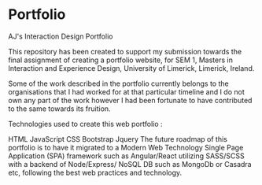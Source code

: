 # Portfolio


AJ's Interaction Design Portfolio

This repository has been created to support my submission towards the final assignment of creating a portfolio website, for SEM 1, Masters in Interaction and Experience Design, University of Limerick, Limerick, Ireland.

Some of the work described in the portfolio currently belongs to the organisations that I had worked for at that particular timeline and I do not own any part of the work however I had been fortunate to have contributed to the same towards its fruition.

Technologies used to create this web portfolio :

HTML
JavaScript
CSS
Bootstrap
Jquery
The future roadmap of this portfolio is to have it migrated to a Modern Web Technology Single Page Application (SPA) framework such as Angular/React utilizing SASS/SCSS with a backend of Node/Express/ NoSQL DB such as MongoDb or Casadra etc, following the best web practices and technology.
